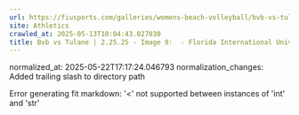 ```yaml
---
url: https://fiusports.com/galleries/womens-beach-volleyball/bvb-vs-tulane-2-25-25/image-9/355/62562/
site: Athletics
crawled_at: 2025-05-13T10:04:43.027030
title: Bvb vs Tulane | 2.25.25 - Image 9:  - Florida International University
---
```

normalized_at: 2025-05-22T17:17:24.046793
normalization_changes: Added trailing slash to directory path

Error generating fit markdown: '<' not supported between instances of 'int' and 'str'